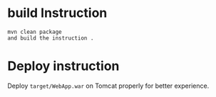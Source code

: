 

# build Instruction


```
mvn clean package
and build the instruction .
```

# Deploy instruction

Deploy ```target/WebApp.war``` on Tomcat properly for better experience.

